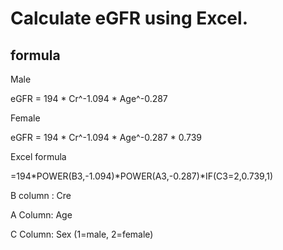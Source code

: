 # Calculate eGFR using Excel.

## formula



Male

eGFR = 194 * Cr^-1.094 * Age^-0.287



Female

eGFR = 194 * Cr^-1.094 * Age^-0.287 * 0.739



Excel formula

=194*POWER(B3,-1.094)*POWER(A3,-0.287)*IF(C3=2,0.739,1)

B column : Cre

A Column: Age

C Column: Sex (1=male, 2=female)

